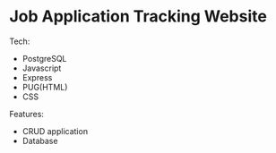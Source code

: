 <h1>Job Application Tracking Website</h1>
  
Tech:
<ul>
  <li>PostgreSQL</li>
  <li>Javascript</li>
  <li>Express</li>
  <li>PUG(HTML)</li>
  <li>CSS</li>
</ul>
Features:
<ul>
  <li>CRUD application</li>
  <li>Database</li>
</ul>
